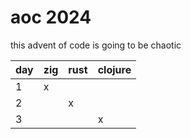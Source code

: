 # aoc 2024
this advent of code is going to be chaotic

| day | zig | rust | clojure |
|-----|-----|------|---------|
| 1   | x   |      |         |
| 2   |     | x    |         |
| 3   |     |      | x       |
